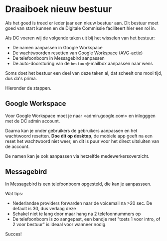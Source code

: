 # Draaiboek nieuw bestuur

Als het goed is treed er ieder jaar een nieuw bestuur aan. Dit bestuur moet goed
van start kunnen en de Digitale Commissie faciliteert hier een rol in.

Als DC voeren wij de volgende taken uit bij het wisselen van het bestuur:

- De namen aanpassen in Google Workspace
- De wachtwoorden resetten van Google Workspace (AVG-actie)
- De telefoonboom in Messagebird aanpassen
- De auto-doorsturing van de `bestuur@`-mailbox aanpassen naar wens

Soms doet het bestuur een deel van deze taken al, dat scheelt ons mooi tijd, dus da's prima.

Hieronder de stappen.

## Google Workspace

Voor Google Workspace moet je naar <admin.google.com> en inlogggen met de DC admin account.

Daarna kan je onder gebruikers de gebruikers aanpassen en het wachtwoord resetten. **Doe dit op desktop**, de mobiele app geeft na een reset het wachtwoord niet weer, en dit is puur voor het direct uitsluiten van de account.

De namen kan je ook aanpassen via hetzelfde medewerkersoverzicht.

## Messagebird

In Messagebird is een telefoonboom opgesteld, die kan je aanpasssen.

Wat tips:

- Nederlandse providers forwarden naar de voicemail na >20 sec. De default is 30, dus verlaag deze
- Schakel niet te lang door maar hang na 2 telefoonnummers op
- De telefoonboom is zo aangepast, een bandje met "toets 1 voor intro, of 2 voor bestuur" is ideaal voor wanneer nodig.

Succes!
